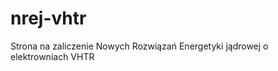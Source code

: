 nrej-vhtr
=========

Strona na zaliczenie Nowych Rozwiązań Energetyki jądrowej o elektrowniach VHTR
